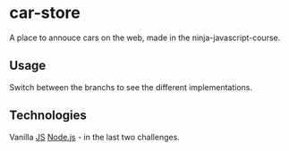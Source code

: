 # car-store
A place to annouce cars on the web, made in the ninja-javascript-course.

## Usage
Switch between the branchs to see the different implementations.

## Technologies
Vanilla [JS](https://developer.mozilla.org/pt-BR/docs/Web/JavaScript)
[Node.js](https://nodejs.org/en/) - in the last two challenges.
